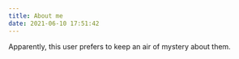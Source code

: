 ```yaml
---
title: About me
date: 2021-06-10 17:51:42
---
```


Apparently, this user prefers to keep an air of mystery about them.

